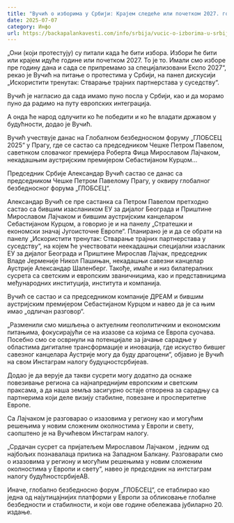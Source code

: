 ```yaml
---
title: "Вучић о изборима у Србији: Крајем следеће или почетком 2027. године"
date: 2025-07-07
category: Инфо
url: https://backapalankavesti.com/info/srbija/vucic-o-izborima-u-srbiji-krajem-sledece-ili-pocetkom-2027-godine/
---
```


„Они (који протестују) су питали када ће бити избора. Избори ће бити или крајем идуће године или почетком 2027. То је то. Имали смо изборе пре годину дана и сада се припремамо за специјализовани Експо 2027“, рекао је Вучић на питање о протестима у Србији, на панел дискусији „Искористити тренутак: Стварање трајних партнерстава у суседству“.

Вучић је нагласио да сада имамо пуно посла у Србији, као и да морамо пуно да радимо на путу европских интеграција.

А онда ће народ одлучити ко ће победити и ко ће владати државом у будућности, додао је Вучић.

Вучић учествује данас на Глобалном безбедносном форуму „ГЛОБСЕЦ 2025“ у Прагу, где се састао са председником Чешке Петром Павелом, саветнком словачког премијера Роберта Фица Мирославом Лајчаком, некадашњим аустријским премијером Себастијаном Курцом…

Председник Србије Александар Вучић састао се данас са председником Чешке Петром Павелому Прагу, у оквиру глобалног безбедносног форума „ГЛОБСЕЦ“.

Александар Вучић се пре састанка са Петром Павелом претходно састао са бившим изаслаником ЕУ за дијалог Београда и Приштине Мирославом Лајчаком и бившим аустријским канцеларом Себастијаном Курцом, а говорио је и на панелу „Стратешки и економски значај Југоисточне Европе“. Планирано је и да се обрати на панелу „Искористити тренутак: Стварање трајних партнерстава у суседству“, на којем ће учествовати неекадашњи специјални изасланик ЕУ за дијалог Београда и Приштине Мирослав Лајчак, председник Владе Јерменије Никол Пашињан, некадашњи савезни канцелар Аустрије Александар Шаленберг. Такође, имаће и низ билатералних сусрета са светским и европским званичницима, као и представницима међународних институција, института и компанија.

Вучић се састао и са председником компаније ДРЕАМ и бившим аустријским премијером Себастијаном Курцом и навео да је са њим имао „одличан разговор“.

„Разменили смо мишљења о актуелним геополитичким и економским питањима, фокусирајући се на изазове са којима се Европа суочава. Посебно смо се осврнули на потенцијале за јачање сарадње у областима дигиталне трансформације и иновација, где искуство бившег савезног канцелара Аустрије могу да буду драгоцени“, објавио је Вучић на свом Инстаграм налогу будуцностсрбијеав.

Додао је да верује да такви сусрети могу додатно да оснаже повезивање региона са најнапреднијим европским и светским праксама, а да наша земља засигурно остаје отворена за сарадњу са партнерима који деле визију стабилне, повезане и просперитетне Европе.

Са Лајчаком је разговарао о изазовима у региону као и могућим решењима у новим сложеним околностима у Европи и свету, саопштено је на Вучићевом Инстаграм налогу.

„Срдачан сусрет са пријатељем Мирославом Лајчаком , једним од најбољих познавалаца прилика на Западном Балкану. Разговарали смо о изазовима у региону и могућим решењима у новим сложеним околностима у Европи и свету“, навео је председник на интстаграм налогу будућностсрбијеАВ.

Иначе, глобално безбедносно форум „ГЛОБСЕЦ“, се етаблирао као једна од најутицајнијих платформи у Европи за обликовање глобалне безбедности и стабилности, и који ове године обележава јубиларно 20. издање.
